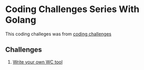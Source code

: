 # Coding Challenges Series With Golang 

This coding challeges was from [coding challenges](https://codingchallenges.fyi/challenges)

## Challenges

1. [Write your own WC tool]()
